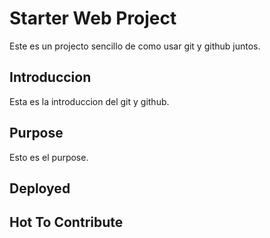 # Starter Web Project

Este es un projecto sencillo de como usar git y github juntos.

## Introduccion

Esta es la introduccion del git y github.

## Purpose

Esto es el purpose.

## Deployed

## Hot To Contribute


